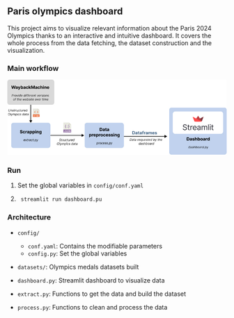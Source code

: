 ## Paris olympics dashboard

This project aims to visualize relevant information about the Paris 2024 Olympics thanks to an interactive and intuitive dashboard.
It covers the whole process from the data fetching, the dataset construction and the visualization.

### Main workflow
![alt text](https://github.com/bilelsgh/olympics_medals_dashboard/blob/master/config/workflow.jpg)

### Run

1. Set the global variables in ``config/conf.yaml``
2. ```bash
    streamlit run dashboard.pu 
    ```

### Architecture
- ``config/``
  - ``conf.yaml``: Contains the modifiable parameters 
  - ``config.py``: Set the global variables
  

- ``datasets/``: Olympics medals datasets built 

- ``dashboard.py``: Streamlit dashboard to visualize data

- ``extract.py``: Functions to get the data and build the dataset

- ``process.py``: Functions to clean and process the data
